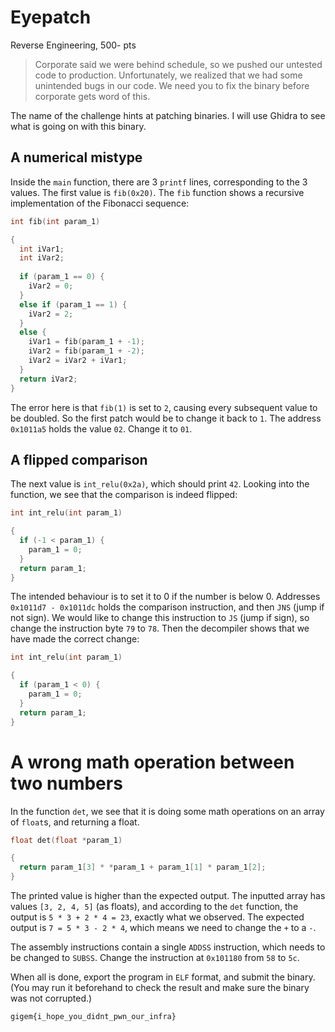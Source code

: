 # Eyepatch

Reverse Engineering, 500- pts

> Corporate said we were behind schedule, so we pushed our untested code to production. Unfortunately, we realized that we had some unintended bugs in our code. We need you to fix the binary before corporate gets word of this.

The name of the challenge hints at patching binaries. I will use Ghidra to see what is going on with this binary.

## A numerical mistype

Inside the `main` function, there are 3 `printf` lines, corresponding to the 3 values. The first value is `fib(0x20)`. The `fib` function shows a recursive implementation of the Fibonacci sequence:

```c
int fib(int param_1)

{
  int iVar1;
  int iVar2;
  
  if (param_1 == 0) {
    iVar2 = 0;
  }
  else if (param_1 == 1) {
    iVar2 = 2;
  }
  else {
    iVar1 = fib(param_1 + -1);
    iVar2 = fib(param_1 + -2);
    iVar2 = iVar2 + iVar1;
  }
  return iVar2;
}
```

The error here is that `fib(1)` is set to `2`, causing every subsequent value to be doubled. So the first patch would be to change it back to `1`. The address `0x1011a5` holds the value `02`. Change it to `01`.

## A flipped comparison

The next value is `int_relu(0x2a)`, which should print `42`. Looking into the function, we see that the comparison is indeed flipped:

```c
int int_relu(int param_1)

{
  if (-1 < param_1) {
    param_1 = 0;
  }
  return param_1;
}
```

The intended behaviour is to set it to 0 if the number is below 0. Addresses `0x1011d7 - 0x1011dc` holds the comparison instruction, and then `JNS` (jump if not sign). We would like to change this instruction to `JS` (jump if sign), so change the instruction byte `79` to `78`. Then the decompiler shows that we have made the correct change:

```c
int int_relu(int param_1)

{
  if (param_1 < 0) {
    param_1 = 0;
  }
  return param_1;
}
```

# A wrong math operation between two numbers

In the function `det`, we see that it is doing some math operations on an array of `float`s, and returning a float. 

```c
float det(float *param_1)

{
  return param_1[3] * *param_1 + param_1[1] * param_1[2];
}
```

The printed value is higher than the expected output. The inputted array has values `[3, 2, 4, 5]` (as floats), and according to the `det` function, the output is `5 * 3 + 2 * 4 = 23`, exactly what we observed. The expected output is `7 = 5 * 3 - 2 * 4`, which means we need to change the `+` to a `-`.

The assembly instructions contain a single `ADDSS` instruction, which needs to be changed to `SUBSS`. Change the instruction at `0x101180` from `58` to `5c`.

When all is done, export the program in `ELF` format, and submit the binary. (You may run it beforehand to check the result and make sure the binary was not corrupted.)

`gigem{i_hope_you_didnt_pwn_our_infra}`
